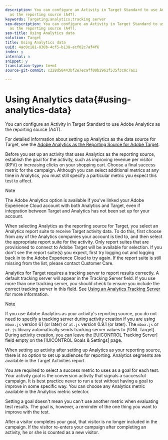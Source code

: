 ```yaml
---
description: You can configure an Activity in Target Standard to use Adobe Analytics
  as the reporting source (A4T).
keywords: Targeting;analytics;tracking server
seo-description: You can configure an Activity in Target Standard to use Adobe Analytics
  as the reporting source (A4T).
seo-title: Using Analytics data
solution: Target
title: Using Analytics data
uuid: 4ac0c181-030b-4cf5-b138-acf02c7af4f6
index: y
internal: n
snippet: y
translation-type: tm+mt
source-git-commit: c228d50443bf2e7ecaff00b2961f535f3c0c7a11

---
```



# Using Analytics data{#using-analytics-data}

You can configure an Activity in Target Standard to use Adobe Analytics as the reporting source (A4T).

For detailed information about setting up Analytics as the data source for Target, see the [Adobe Analytics as the Reporting Source for Adobe Target](https://marketing.adobe.com/resources/help/en_US/target/a4t/a4t.html).

Before you set up an activity that uses Analytics as the reporting source, establish the goal for the activity, such as improving revenue per visitor (RPV) or increasing clicks on your shopping cart. Choose a final success metric for the campaign. Although you can select additional metrics at any time in Analytics, you must still specify a particular metric you expect this test to affect.

>[!NOTE]
>
>The Adobe Analytics option is available if you've linked your Adobe Experience Cloud account with both Analytics and Target, even if integration between Target and Analytics has not been set up for your account.

When selecting Analytics as the reporting source for Target, you select an Analytics report suite to receive Target activity data. To do this, first choose from any of the Analytics companies your account is tied to, and then select the appropriate report suite for the activity. Only report suites that are provisioned to connect to Adobe Target will be available for selection. If you don't see the report suite(s) you expect, first try logging out and logging back in to the Adobe Experience Cloud to try again. If the report suite is still missing from the list, please contact Customer Care.

Analytics for Target requires a tracking server to report results correctly. A default tracking server will appear in the Tracking Server field. If you use more than one tracking server, you should check to ensure you include the correct tracking server in this field. See [Using an Analytics Tracking Server](../../../c-integrating-target-with-mac/a4t/t-analytics-tracking-server.md#task_72077BA7E93C4A65A715A18F32228823) for more information.

>[!NOTE]
>
>If you use Adobe Analytics as your activity's reporting source, you do not need to specify a tracking server during activity creation if you are using `mbox.js` version 61 (or later) or `at.js` version 0.9.1 (or later). The `mbox.js` or `at.js` library automatically sends tracking server values to [!DNL Target]. During activity creation, you can leave the [!UICONTROL Tracking Server] field empty on the [!UICONTROL Goals & Settings] page.

When setting up activity after setting up Analytics as your reporting source, there is no option to set up audiences for reporting. Analytics segments are available in the Target Activities report.

You are required to select a success metric to uses as a goal for each test. Your activity goal is the conversion activity that signals a successful campaign. It is best practice never to run a test without having a goal to improve in some specific way. You can choose any Analytics metric available in the Analytics metric selector.

Setting a goal doesn't mean you can't use another metric when evaluating test results. The goal is, however, a reminder of the one thing you want to improve with the test.

After a visitor completes your goal, that visitor is no longer included in the campaign. If the visitor re-enters your campaign after completing an activity, he or she is counted as a new visitor.
